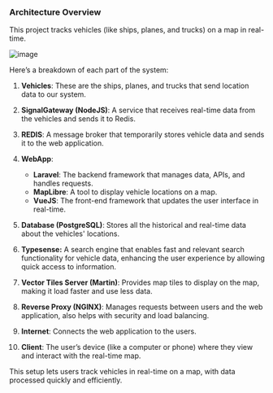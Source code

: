 ### Architecture Overview

This project tracks vehicles (like ships, planes, and trucks) on a map in real-time.

![image](https://github.com/user-attachments/assets/075fabbb-9296-4dce-82b9-47e532598ab6)

Here’s a breakdown of each part of the system:

1. **Vehicles**: These are the ships, planes, and trucks that send location data to our system.

2. **SignalGateway (NodeJS)**: A service that receives real-time data from the vehicles and sends it to Redis.

3. **REDIS**: A message broker that temporarily stores vehicle data and sends it to the web application.

4. **WebApp**:
   - **Laravel**: The backend framework that manages data, APIs, and handles requests.
   - **MapLibre**: A tool to display vehicle locations on a map.
   - **VueJS**: The front-end framework that updates the user interface in real-time.

5. **Database (PostgreSQL)**: Stores all the historical and real-time data about the vehicles' locations.

6. **Typesense:** A search engine that enables fast and relevant search functionality for vehicle data, enhancing the user experience by allowing quick access to information.

7. **Vector Tiles Server (Martin)**: Provides map tiles to display on the map, making it load faster and use less data.

8. **Reverse Proxy (NGINX)**: Manages requests between users and the web application, also helps with security and load balancing.

9. **Internet**: Connects the web application to the users.

10. **Client**: The user’s device (like a computer or phone) where they view and interact with the real-time map.

This setup lets users track vehicles in real-time on a map, with data processed quickly and efficiently.
